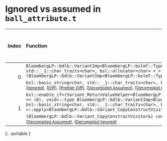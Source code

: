 # Ignored vs assumed in `ball_attribute.t`

<script src="../sorttable.js"></script>

|   Index | Function                                                                                                                                                                                                                                                                                                                                                                                                                                                                                                                                                                                                                     |   Difference in number of lines |   Function size difference in bytes |   Number of lines in assumed build |   Number of bytes in assumed build |   Number of lines in ignored build |   Number of bytes in ignored build |
|--------:|:-----------------------------------------------------------------------------------------------------------------------------------------------------------------------------------------------------------------------------------------------------------------------------------------------------------------------------------------------------------------------------------------------------------------------------------------------------------------------------------------------------------------------------------------------------------------------------------------------------------------------------|--------------------------------:|------------------------------------:|-----------------------------------:|-----------------------------------:|-----------------------------------:|-----------------------------------:|
|       0 | `BloombergLP::bdlb::VariantImp<BloombergLP::bslmf::TypeList<int, long long, bsl::basic_string<char, std::__1::char_traits<char>, bsl::allocator<char> > > >::operator=(BloombergLP::bdlb::VariantImp<BloombergLP::bslmf::TypeList<int, long long, bsl::basic_string<char, std::__1::char_traits<char>, bsl::allocator<char> > > > const&)` <sup>\[[Assumed](0-assume)\], \[[Ignored](0-none)\], \[[Diff](0.diff.html)\], \[[Prettier Diff](0-diff.html)\], \[[Decompiled Assumed](0-assume-decompiled.txt)\], \[[Decompiled Ignored](0-none-decompiled.txt)\]</sup>                                                          |                              -1 |                                 -16 |                                 69 |                                224 |                                 70 |                                240 |
|       1 | `bsl::enable_if<(Variant_ReturnValueHelper<BloombergLP::bdlb::Variant_CopyConstructVisitor>::value) == (0), void>::type BloombergLP::bdlb::VariantImp<BloombergLP::bslmf::TypeList<int, long long, bsl::basic_string<char, std::__1::char_traits<char>, bsl::allocator<char> > > >::apply<BloombergLP::bdlb::Variant_CopyConstructVisitor>(BloombergLP::bdlb::Variant_CopyConstructVisitor&) const` <sup>\[[Assumed](1-assume)\], \[[Ignored](1-none)\], \[[Diff](1.diff.html)\], \[[Prettier Diff](1-diff.html)\], \[[Decompiled Assumed](1-assume-decompiled.txt)\], \[[Decompiled Ignored](1-none-decompiled.txt)\]</sup> |                              -2 |                                 -16 |                                 69 |                                224 |                                 71 |                                240 |
{: .sortable }
